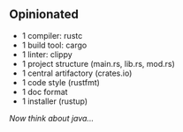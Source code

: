 ## Opinionated 
* 1 compiler: rustc
* 1 build tool: cargo
* 1 linter: clippy
* 1 project structure (main.rs, lib.rs, mod.rs)
* 1 central artifactory (crates.io)
* 1 code style (rustfmt)
* 1 doc format
* 1 installer (rustup)  

*Now think about java...*